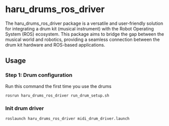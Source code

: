 # haru_drums_ros_driver

The haru_drums_ros_driver package is a versatile and user-friendly solution for integrating a drum kit (musical instrument) with the Robot Operating
System (ROS) ecosystem. This package aims to bridge the gap between the musical world and robotics, providing a seamless connection between the drum
kit hardware and ROS-based applications.


## Usage
### Step 1: Drum configuration

Run this command the first time you use the drums

```shell
rosrun haru_drums_ros_driver run_drum_setup.sh
```

### Init drum driver


```shell
roslaunch haru_drums_ros_driver midi_drum_driver.launch
```
